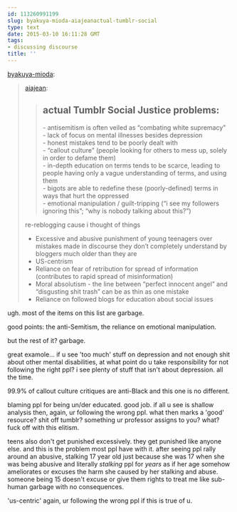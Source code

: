 ```yaml
---
id: 113260991199
slug: byakuya-mioda-aiajeanactual-tumblr-social
type: text
date: 2015-03-10 16:11:28 GMT
tags:
- discussing discourse
title: ''
---
```

<p><a href="http://byakuya-mioda.tumblr.com/post/112564684992/aiajean-actual-tumblr-social-justice-problems" class="tumblr_blog">byakuya-mioda</a>:</p><blockquote><p><a href="http://aiajean.tumblr.com/post/112457896634/actual-tumblr-social-justice-problems" class="tumblr_blog">aiajean</a>:</p><blockquote><h2>actual Tumblr Social Justice problems:</h2><p>- antisemitism is often veiled as “combating white supremacy”<br />- lack of focus on mental illnesses besides depression<br />- honest mistakes tend to be poorly dealt with<br />- “callout culture” (people looking for others to mess up, solely in order to defame them)<br />- in-depth education on terms tends to be scarce, leading to people having only a vague understanding of terms, and using them<br />- bigots are able to redefine these (poorly-defined) terms in ways that hurt the oppressed<br />- emotional manipulation / guilt-tripping (“i see my followers ignoring this”; “why is nobody talking about this?”)</p></blockquote><p>re-reblogging cause i thought of things</p><ul><li>Excessive and abusive punishment of young teenagers over mistakes made in discourse they don’t completely understand by bloggers much older than they are<br /></li><li>US-centrism</li><li>Reliance on fear of retribution for spread of information (contributes to rapid spread of misinformation)</li><li>Moral absolutism - the line between “perfect innocent angel” and “disgusting shit trash” can be as thin as one mistake</li><li>Reliance on followed blogs for education about social issues</li></ul></blockquote>

ugh. most of the items on this list are garbage. 

good points: the anti-Semitism, the reliance on emotional manipulation.

but the rest of it? garbage. 

great examole... if u see 'too much' stuff on depression and not enough shit about other mental disabilities, at what point do u take responsibility for not following the right ppl? i see plenty of stuff that isn't about depression. all the time. 

99.9% of callout culture critiques are anti-Black and this one is no different.

blaming ppl for being un/der educated. good job. if all u see is shallow analysis then, again, ur following the wrong ppl. what then marks a 'good' resource? shit off tumblr? something ur professor assigns to you? what? fuck off with this elitism. 

teens also don't get punished excessively. they get punished like anyone else. and this is the problem most ppl have with it. after seeing ppl rally around an abusive, stalking 17 year old just because she was 17 when she was being abusive and literally _stalking_ ppl for _years_ as if her age somehow ameliorates or excuses the harm she caused by her stalking and abuse. someone being 15 doesn't excuse or give them rights to treat me like sub-human garbage with no consequences. 

'us-centric' again, ur following the wrong ppl if this is true of u. 
